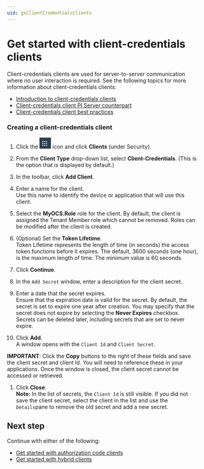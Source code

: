 ```yaml
---
uid: gsClientCredentialsClients
---
```

# Get started with client-credentials clients

Client-credentials clients are used for server-to-server communication where no user interaction is required. See the following topics for more information about client-credentials clients:

- [Introduction to client-credentials clients](xref:ccClients#client-credentials-client)
- [Client-credentials client PI Server counterpart](xref:ccClients#client-credentials-pi-server)
- [Client-credentials client best practices](xref:ccClients#client-credentials-bp)

### Creating a client-credentials client

1. Click the ![Menu icon](images/menu-icon.png) icon and click **Clients** (under Security).

1. From the **Client Type** drop-down list, select **Client-Credentials**. (This is the option that is displayed by default.)

1. In the toolbar, click **Add Client**.

1. Enter a name for the client.  
   Use this name to identify the device or application that will use this client.

1. Select the **MyOCS.Role** role for the client.
   By default, the client is assigned the Tenant Member role which cannot be removed. Roles can be modified after the client is created.

1. (Optional) Set the **Token Lifetime**.  
   Token Lifetime represents the length of time (in seconds) the access token functions before it expires. The default, 3600 seconds (one hour), is the maximum length of time. The minimum value is 60 seconds.

1. Click **Continue**.

1. In the `Add Secret` window, enter a description for the client secret.

1. Enter a date that the secret expires.  
   Ensure that the expiration date is valid for the secret. By default, the secret is set to expire one year after creation. You may specify that the secret does not expire by selecting the **Never Expires** checkbox. Secrets can be deleted later, including secrets that are set to never expire.

1. Click **Add**.  
    A window opens with the `Client Id` and `Client Secret`.
    
**IMPORTANT**:  Click the **Copy** buttons to the right of these fields and save the client secret and client Id. You will need to reference these in your applications. Once the window is closed, the client secret cannot be accessed or retrieved.
    
1. Click **Close**.  
   **Note:** In the list of secrets, the `Client Id` is still visible. If you did not save the client secret, select the client in the list and use the `Details`pane to remove the old secret and add a new secret.

## Next step

Continue with either of the following:

- [Get started with authorization code clients](xref:gsAuthorizationCodeClients) 
- [Get started with hybrid clients](xref:gsHybridClients)